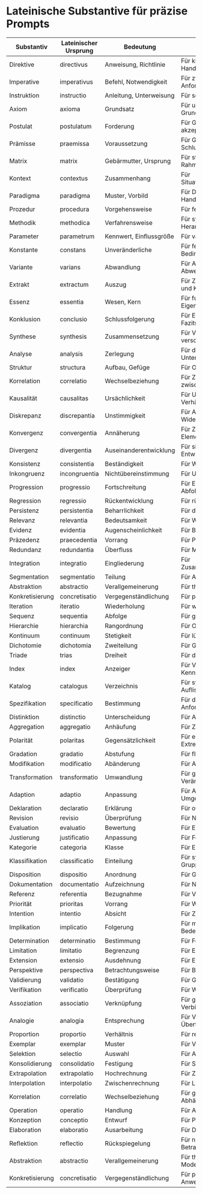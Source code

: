 # Lateinische Substantive für präzise Prompts

| Substantiv      | Lateinischer Ursprung | Bedeutung               | Prompt-Kontext                                  |
| --------------- | --------------------- | ----------------------- | ----------------------------------------------- |
| Direktive       | directivus            | Anweisung, Richtlinie   | Für klare Handlungsanweisungen                  |
| Imperative      | imperativus           | Befehl, Notwendigkeit   | Für zwingende Anforderungen                     |
| Instruktion     | instructio            | Anleitung, Unterweisung | Für schrittweise Anleitungen                    |
| Axiom           | axioma                | Grundsatz               | Für unbestreitbare Grundannahmen                |
| Postulat        | postulatum            | Forderung               | Für Grundannahmen, die akzeptiert werden sollen |
| Prämisse        | praemissa             | Voraussetzung           | Für Grundlagen einer Schlussfolgerung           |
| Matrix          | matrix                | Gebärmutter, Ursprung   | Für strukturierte Rahmenwerke oder Raster       |
| Kontext         | contextus             | Zusammenhang            | Für Situationsbeschreibungen                    |
| Paradigma       | paradigma             | Muster, Vorbild         | Für Denk- und Handlungsmuster                   |
| Prozedur        | procedura             | Vorgehensweise          | Für festgelegte Abläufe                         |
| Methodik        | methodica             | Verfahrensweise         | Für systematische Herangehensweisen             |
| Parameter       | parametrum            | Kennwert, Einflussgröße | Für variable Einstellungen                      |
| Konstante       | constans              | Unveränderliche         | Für feste Werte und Bedingungen                 |
| Variante        | varians               | Abwandlung              | Für Alternativen und Abweichungen               |
| Extrakt         | extractum             | Auszug                  | Für Zusammenfassungen und Kernelemente          |
| Essenz          | essentia              | Wesen, Kern             | Für fundamentale Eigenschaften                  |
| Konklusion      | conclusio             | Schlussfolgerung        | Für Endergebnisse und Fazits                    |
| Synthese        | synthesis             | Zusammensetzung         | Für Verbindung verschiedener Elemente           |
| Analyse         | analysis              | Zerlegung               | Für detaillierte Untersuchungen                 |
| Struktur        | structura             | Aufbau, Gefüge          | Für Ordnungsprinzipien                          |
| Korrelation     | correlatio            | Wechselbeziehung        | Für Zusammenhänge zwischen Elementen            |
| Kausalität      | causalitas            | Ursächlichkeit          | Für Ursache-Wirkungs-Verhältnisse               |
| Diskrepanz      | discrepantia          | Unstimmigkeit           | Für Abweichungen und Widersprüche               |
| Konvergenz      | convergentia          | Annäherung              | Für Zusammenführung von Elementen               |
| Divergenz       | divergentia           | Auseinanderentwicklung  | Für sich trennende Entwicklungen                |
| Konsistenz      | consistentia          | Beständigkeit           | Für Widerspruchsfreiheit                        |
| Inkongruenz     | incongruentia         | Nichtübereinstimmung    | Für Unstimmigkeiten                             |
| Progression     | progressio            | Fortschreitung          | Für Entwicklungen und Abfolgen                  |
| Regression      | regressio             | Rückentwicklung         | Für rückläufige Prozesse                        |
| Persistenz      | persistentia          | Beharrlichkeit          | Für dauerhafte Zustände                         |
| Relevanz        | relevantia            | Bedeutsamkeit           | Für Wichtigkeitsabstufungen                     |
| Evidenz         | evidentia             | Augenscheinlichkeit     | Für Beweise und Belege                          |
| Präzedenz       | praecedentia          | Vorrang                 | Für Priorisierungen                             |
| Redundanz       | redundantia           | Überfluss               | Für Mehrfachvorkommen                           |
| Integration     | integratio            | Eingliederung           | Für Zusammenführungsprozesse                    |
| Segmentation    | segmentatio           | Teilung                 | Für Aufteilungsprozesse                         |
| Abstraktion     | abstractio            | Verallgemeinerung       | Für theoretische Konzepte                       |
| Konkretisierung | concretisatio         | Vergegenständlichung    | Für praktische Umsetzungen                      |
| Iteration       | iteratio              | Wiederholung            | Für wiederholte Prozesse                        |
| Sequenz         | sequentia             | Abfolge                 | Für geordnete Reihenfolgen                      |
| Hierarchie      | hierarchia            | Rangordnung             | Für Ordnungsstrukturen                          |
| Kontinuum       | continuum             | Stetigkeit              | Für lückenlose Übergänge                        |
| Dichotomie      | dichotomia            | Zweiteilung             | Für Gegensatzpaare                              |
| Triade          | trias                 | Dreiheit                | Für dreigliedrige Strukturen                    |
| Index           | index                 | Anzeiger                | Für Verzeichnisse und Kennwerte                 |
| Katalog         | catalogus             | Verzeichnis             | Für systematische Auflistungen                  |
| Spezifikation   | specificatio          | Bestimmung              | Für detaillierte Anforderungen                  |
| Distinktion     | distinctio            | Unterscheidung          | Für Abgrenzungen                                |
| Aggregation     | aggregatio            | Anhäufung               | Für Zusammenfassungen                           |
| Polarität       | polaritas             | Gegensätzlichkeit       | Für entgegengesetzte Extreme                    |
| Gradation       | gradatio              | Abstufung               | Für fließende Übergänge                         |
| Modifikation    | modificatio           | Abänderung              | Für Anpassungen                                 |
| Transformation  | transformatio         | Umwandlung              | Für grundlegende Veränderungen                  |
| Adaption        | adaptio               | Anpassung               | Für Angleichungen an Umgebungen                 |
| Deklaration     | declaratio            | Erklärung               | Für offizielle Festlegungen                     |
| Revision        | revisio               | Überprüfung             | Für Nachbesserungen                             |
| Evaluation      | evaluatio             | Bewertung               | Für Einschätzungen                              |
| Justierung      | justificatio          | Anpassung               | Für Feinjustierungen                            |
| Kategorie       | categoria             | Klasse                  | Für Einordnungen                                |
| Klassifikation  | classificatio         | Einteilung              | Für systematische Gruppierungen                 |
| Disposition     | dispositio            | Anordnung               | Für Gliederungen                                |
| Dokumentation   | documentatio          | Aufzeichnung            | Für Nachweisführungen                           |
| Referenz        | referentia            | Bezugnahme              | Für Verweise                                    |
| Priorität       | prioritas             | Vorrang                 | Für Wichtigkeitsreihenfolgen                    |
| Intention       | intentio              | Absicht                 | Für Zielsetzungen                               |
| Implikation     | implicatio            | Folgerung               | Für mitgemeinte Bedeutungen                     |
| Determination   | determinatio          | Bestimmung              | Für Festlegungen                                |
| Limitation      | limitatio             | Begrenzung              | Für Einschränkungen                             |
| Extension       | extensio              | Ausdehnung              | Für Erweiterungen                               |
| Perspektive     | perspectiva           | Betrachtungsweise       | Für Blickwinkel                                 |
| Validierung     | validatio             | Bestätigung             | Für Gültigkeitsprüfungen                        |
| Verifikation    | verificatio           | Überprüfung             | Für Wahrheitsbestätigungen                      |
| Assoziation     | associatio            | Verknüpfung             | Für gedankliche Verbindungen                    |
| Analogie        | analogia              | Entsprechung            | Für Vergleiche und Übertragungen                |
| Proportion      | proportio             | Verhältnis              | Für relationelle Beziehungen                    |
| Exemplar        | exemplar              | Muster                  | Für Vorbilder und Beispiele                     |
| Selektion       | selectio              | Auswahl                 | Für Auswahlprozesse                             |
| Konsolidierung  | consolidatio          | Festigung               | Für Stabilisierungsprozesse                     |
| Extrapolation   | extrapolatio          | Hochrechnung            | Für Zukunftsprognosen                           |
| Interpolation   | interpolatio          | Zwischenrechnung        | Für Lückenschließungen                          |
| Korrelation     | correlatio            | Wechselbeziehung        | Für gegenseitige Abhängigkeiten                 |
| Operation       | operatio              | Handlung                | Für Arbeitsprozesse                             |
| Konzeption      | conceptio             | Entwurf                 | Für Planungsphasen                              |
| Elaboration     | elaboratio            | Ausarbeitung            | Für Detaillierungsprozesse                      |
| Reflektion      | reflectio             | Rückspiegelung          | Für nachträgliche Betrachtungen                 |
| Abstraktion     | abstractio            | Verallgemeinerung       | Für theoretische Modellbildung                  |
| Konkretisierung | concretisatio         | Vergegenständlichung    | Für praktische Anwendungen                      |
